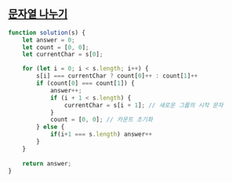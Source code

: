 ## <a href='https://school.programmers.co.kr/learn/courses/30/lessons/140108'>문자열 나누기</a>

```javascript
function solution(s) {
    let answer = 0;
    let count = [0, 0];
    let currentChar = s[0]; 

    for (let i = 0; i < s.length; i++) {
        s[i] === currentChar ? count[0]++ : count[1]++
        if (count[0] === count[1]) {
            answer++;
            if (i + 1 < s.length) {
                currentChar = s[i + 1]; // 새로운 그룹의 시작 문자
            }
            count = [0, 0]; // 카운트 초기화
        } else {
            if(i+1 === s.length) answer++
        }
    }
    
    return answer;
}
```
